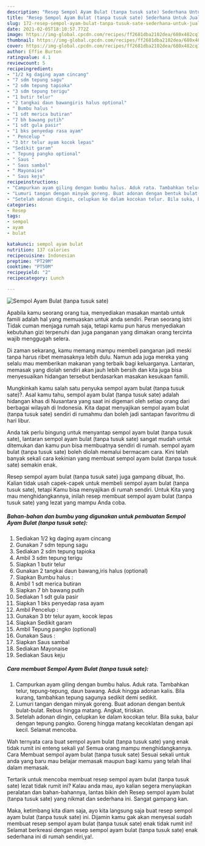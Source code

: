 ```yaml
---
description: "Resep Sempol Ayam Bulat (tanpa tusuk sate) Sederhana Untuk Jualan"
title: "Resep Sempol Ayam Bulat (tanpa tusuk sate) Sederhana Untuk Jualan"
slug: 172-resep-sempol-ayam-bulat-tanpa-tusuk-sate-sederhana-untuk-jualan
date: 2021-02-05T18:10:57.772Z
image: https://img-global.cpcdn.com/recipes/ff2681dba2102dea/680x482cq70/sempol-ayam-bulat-tanpa-tusuk-sate-foto-resep-utama.jpg
thumbnail: https://img-global.cpcdn.com/recipes/ff2681dba2102dea/680x482cq70/sempol-ayam-bulat-tanpa-tusuk-sate-foto-resep-utama.jpg
cover: https://img-global.cpcdn.com/recipes/ff2681dba2102dea/680x482cq70/sempol-ayam-bulat-tanpa-tusuk-sate-foto-resep-utama.jpg
author: Effie Burton
ratingvalue: 4.1
reviewcount: 5
recipeingredient:
- "1/2 kg daging ayam cincang"
- "7 sdm tepung sagu"
- "2 sdm tepung tapioka"
- "3 sdm tepung terigu"
- "1 butir telur"
- "2 tangkai daun bawangiris halus optional"
- " Bumbu halus "
- "1 sdt merica butiran"
- "7 bh bawang putih"
- "1 sdt gula pasir"
- "1 bks penyedap rasa ayam"
- " Pencelup "
- "3 btr telur ayam kocok lepas"
- "Sedikit garam"
- " Tepung pangko optional"
- " Saus "
- " Saus sambal"
- " Mayonaise"
- " Saus keju"
recipeinstructions:
- "Campurkan ayam giling dengan bumbu halus. Aduk rata. Tambahkan telur, tepung-tepung, daun bawang. Aduk hingga adonan kalis. Bila kurang, tambahkan tepung sagunya sedikit demi sedikit."
- "Lumuri tangan dengan minyak goreng. Buat adonan dengan bentuk bulat-bulat. Rebus hingga matang. Angkat, tiriskan."
- "Setelah adonan dingin, celupkan ke dalam kocokan telur. Bila suka, balur dengan tepung pangko. Goreng hingga matang kecoklatan dengan api kecil. Selamat mencoba."
categories:
- Resep
tags:
- sempol
- ayam
- bulat

katakunci: sempol ayam bulat 
nutrition: 137 calories
recipecuisine: Indonesian
preptime: "PT29M"
cooktime: "PT50M"
recipeyield: "2"
recipecategory: Lunch

---
```



![Sempol Ayam Bulat (tanpa tusuk sate)](https://img-global.cpcdn.com/recipes/ff2681dba2102dea/680x482cq70/sempol-ayam-bulat-tanpa-tusuk-sate-foto-resep-utama.jpg)

Apabila kamu seorang orang tua, menyediakan masakan mantab untuk famili adalah hal yang memuaskan untuk anda sendiri. Peran seorang istri Tidak cuman menjaga rumah saja, tetapi kamu pun harus menyediakan kebutuhan gizi terpenuhi dan juga panganan yang dimakan orang tercinta wajib menggugah selera.

Di zaman  sekarang, kamu memang mampu membeli panganan jadi meski tanpa harus ribet memasaknya lebih dulu. Namun ada juga mereka yang selalu mau memberikan makanan yang terbaik bagi keluarganya. Lantaran, memasak yang diolah sendiri akan jauh lebih bersih dan kita juga bisa menyesuaikan hidangan tersebut berdasarkan masakan kesukaan famili. 



Mungkinkah kamu salah satu penyuka sempol ayam bulat (tanpa tusuk sate)?. Asal kamu tahu, sempol ayam bulat (tanpa tusuk sate) adalah hidangan khas di Nusantara yang saat ini digemari oleh setiap orang dari berbagai wilayah di Indonesia. Kita dapat menyajikan sempol ayam bulat (tanpa tusuk sate) sendiri di rumahmu dan boleh jadi santapan favoritmu di hari libur.

Anda tak perlu bingung untuk menyantap sempol ayam bulat (tanpa tusuk sate), lantaran sempol ayam bulat (tanpa tusuk sate) sangat mudah untuk ditemukan dan kamu pun bisa membuatnya sendiri di rumah. sempol ayam bulat (tanpa tusuk sate) boleh diolah memalui bermacam cara. Kini telah banyak sekali cara kekinian yang membuat sempol ayam bulat (tanpa tusuk sate) semakin enak.

Resep sempol ayam bulat (tanpa tusuk sate) juga gampang dibuat, lho. Kalian tidak usah capek-capek untuk membeli sempol ayam bulat (tanpa tusuk sate), tetapi Kamu bisa menyajikan di rumah sendiri. Untuk Kita yang mau menghidangkannya, inilah resep membuat sempol ayam bulat (tanpa tusuk sate) yang lezat yang mampu Anda coba.

<!--inarticleads1-->

##### Bahan-bahan dan bumbu yang digunakan untuk pembuatan Sempol Ayam Bulat (tanpa tusuk sate):

1. Sediakan 1/2 kg daging ayam cincang
1. Gunakan 7 sdm tepung sagu
1. Sediakan 2 sdm tepung tapioka
1. Ambil 3 sdm tepung terigu
1. Siapkan 1 butir telur
1. Gunakan 2 tangkai daun bawang,iris halus (optional)
1. Siapkan  Bumbu halus :
1. Ambil 1 sdt merica butiran
1. Siapkan 7 bh bawang putih
1. Sediakan 1 sdt gula pasir
1. Siapkan 1 bks penyedap rasa ayam
1. Ambil  Pencelup :
1. Gunakan 3 btr telur ayam, kocok lepas
1. Siapkan Sedikit garam
1. Ambil  Tepung pangko (optional)
1. Gunakan  Saus :
1. Siapkan  Saus sambal
1. Sediakan  Mayonaise
1. Sediakan  Saus keju




<!--inarticleads2-->

##### Cara membuat Sempol Ayam Bulat (tanpa tusuk sate):

1. Campurkan ayam giling dengan bumbu halus. Aduk rata. Tambahkan telur, tepung-tepung, daun bawang. Aduk hingga adonan kalis. Bila kurang, tambahkan tepung sagunya sedikit demi sedikit.
1. Lumuri tangan dengan minyak goreng. Buat adonan dengan bentuk bulat-bulat. Rebus hingga matang. Angkat, tiriskan.
1. Setelah adonan dingin, celupkan ke dalam kocokan telur. Bila suka, balur dengan tepung pangko. Goreng hingga matang kecoklatan dengan api kecil. Selamat mencoba.




Wah ternyata cara buat sempol ayam bulat (tanpa tusuk sate) yang enak tidak rumit ini enteng sekali ya! Semua orang mampu menghidangkannya. Cara Membuat sempol ayam bulat (tanpa tusuk sate) Sesuai sekali untuk anda yang baru mau belajar memasak maupun bagi kamu yang telah lihai dalam memasak.

Tertarik untuk mencoba membuat resep sempol ayam bulat (tanpa tusuk sate) lezat tidak rumit ini? Kalau anda mau, ayo kalian segera menyiapkan peralatan dan bahan-bahannya, lantas bikin deh Resep sempol ayam bulat (tanpa tusuk sate) yang nikmat dan sederhana ini. Sangat gampang kan. 

Maka, ketimbang kita diam saja, ayo kita langsung saja buat resep sempol ayam bulat (tanpa tusuk sate) ini. Dijamin kamu gak akan menyesal sudah membuat resep sempol ayam bulat (tanpa tusuk sate) enak tidak rumit ini! Selamat berkreasi dengan resep sempol ayam bulat (tanpa tusuk sate) enak sederhana ini di rumah sendiri,ya!.

